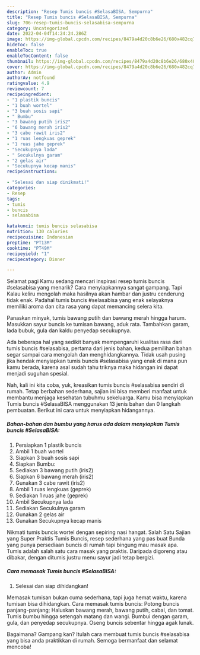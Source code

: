 ```yaml
---
description: "Resep Tumis buncis #SelasaBISA, Sempurna"
title: "Resep Tumis buncis #SelasaBISA, Sempurna"
slug: 706-resep-tumis-buncis-selasabisa-sempurna
category: Uncategorized
date: 2022-04-04T14:24:24.286Z
image: https://img-global.cpcdn.com/recipes/8479a4d20c8b6e26/680x482cq70/tumis-buncis-selasabisa-foto-resep-utama.jpg
hideToc: false
enableToc: true
enableTocContent: false
thumbnail: https://img-global.cpcdn.com/recipes/8479a4d20c8b6e26/680x482cq70/tumis-buncis-selasabisa-foto-resep-utama.jpg
cover: https://img-global.cpcdn.com/recipes/8479a4d20c8b6e26/680x482cq70/tumis-buncis-selasabisa-foto-resep-utama.jpg
author: Admin
authorAv: notfound
ratingvalue: 4.9
reviewcount: 7
recipeingredient:
- "1 plastik buncis"
- "1 buah wortel"
- "3 buah sosis sapi"
- " Bumbu"
- "3 bawang putih iris2"
- "6 bawang merah iris2"
- "3 cabe rawit iris2"
- "1 ruas lengkuas geprek"
- "1 ruas jahe geprek"
- "Secukupnya lada"
- " Secukulnya garam"
- "2 gelas air"
- "Secukupnya kecap manis"
recipeinstructions:

- "Selesai dan siap dinikmati!"
categories:
- Resep
tags:
- tumis
- buncis
- selasabisa

katakunci: tumis buncis selasabisa 
nutrition: 130 calories
recipecuisine: Indonesian
preptime: "PT13M"
cooktime: "PT49M"
recipeyield: "1"
recipecategory: Dinner

---
```



Selamat pagi Kamu sedang mencari inspirasi resep tumis buncis #selasabisa yang menarik? Cara menyiapkannya sangat gampang. Tapi Kalau keliru mengolah maka hasilnya akan hambar dan justru cenderung tidak enak. Padahal tumis buncis #selasabisa yang enak selayaknya memiliki aroma dan cita rasa yang dapat memancing selera kita.


Panaskan minyak, tumis bawang putih dan bawang merah hingga harum. Masukkan sayur buncis ke tumisan bawang, aduk rata. Tambahkan garam, lada bubuk, gula dan kaldu penyedap secukupnya.

Ada beberapa hal yang sedikit banyak mempengaruhi kualitas rasa dari tumis buncis #selasabisa, pertama dari jenis bahan, kedua pemilihan bahan segar sampai cara mengolah dan menghidangkannya. Tidak usah pusing jika hendak menyiapkan tumis buncis #selasabisa yang enak di mana pun kamu berada, karena asal sudah tahu triknya maka hidangan ini dapat menjadi suguhan spesial.


Nah, kali ini kita coba, yuk, kreasikan tumis buncis #selasabisa sendiri di rumah. Tetap berbahan sederhana, sajian ini bisa memberi manfaat untuk membantu menjaga kesehatan tubuhmu sekeluarga. Kamu bisa menyiapkan Tumis buncis #SelasaBISA menggunakan 13 jenis bahan dan 0 langkah pembuatan. Berikut ini cara untuk menyiapkan hidangannya.

<!--inarticleads1-->

##### Bahan-bahan dan bumbu yang harus ada dalam menyiapkan Tumis buncis #SelasaBISA:

1. Persiapkan 1 plastik buncis
1. Ambil 1 buah wortel
1. Siapkan 3 buah sosis sapi
1. Siapkan  Bumbu:
1. Sediakan 3 bawang putih (iris2)
1. Siapkan 6 bawang merah (iris2)
1. Gunakan 3 cabe rawit (iris2)
1. Ambil 1 ruas lengkuas (geprek)
1. Sediakan 1 ruas jahe (geprek)
1. Ambil Secukupnya lada
1. Sediakan  Secukulnya garam
1. Gunakan 2 gelas air
1. Gunakan Secukupnya kecap manis


Nikmati tumis buncis wortel dengan sepiring nasi hangat. Salah Satu Sajian yang Super Praktis Tumis Buncis, resep sederhana yang pas buat Bunda yang punya persediaan buncis di rumah tapi bingung mau masak apa. Tumis adalah salah satu cara masak yang praktis. Daripada digoreng atau dibakar, dengan ditumis justru menu sayur jadi tetap bergizi. 

<!--inarticleads2-->

##### Cara memasak Tumis buncis #SelasaBISA:


1. Selesai dan siap dihidangkan!

Memasak tumisan bukan cuma sederhana, tapi juga hemat waktu, karena tumisan bisa dihidangkan. Cara memasak tumis buncis: Potong buncis panjang-panjang; Haluskan bawang merah, bawang putih, cabai, dan tomat. Tumis bumbu hingga setengah matang dan wangi. Bumbui dengan garam, gula, dan penyedap secukupnya. Oseng buncis sebentar hingga agak lunak. 

Bagaimana? Gampang kan? Itulah cara membuat tumis buncis #selasabisa yang bisa anda praktikkan di rumah. Semoga bermanfaat dan selamat mencoba!
